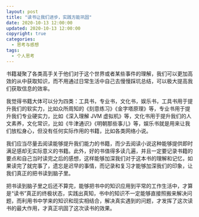 ```yaml
---
layout: post
title: "读书让我们进步，实践方能巩固"
date: 2020-10-13 12:00:00
updated: 2020-10-13 12:00:00
copyright: true
categories:
  - 思考与感想
tags:
  - 个人思考
---
```

书籍凝聚了各类高手关于他们对于这个世界或者某些事件的理解，我们可以更加高效的从中获取知识，而不用通过日常生活中自己去慢慢踩坑总结，可以极大提高我们获取信息的效率。

我觉得书籍大体可以分为四类：工具书，专业书，文化书，娱乐书，工具书用于提升我们的软实力，比如众所周知的《刻意练习》《金字塔原理》等，专业书用于提升我们专业硬实力，比如《深入理解 JVM 虚拟机》等，文化书用于提升我们的人文素养，文化常识，比如《牛津通识》《明朝那些事儿》等，娱乐书就是用来让我们放松身心，但没有任何实际作用的书籍，比如各类网络小说。

我们应当尽量去阅读能够提升我们能力的书籍，而少去阅读小说这种能够提供即时满足感却无实际意义的书籍。此外，好的书值得多读几遍，并且一定要记录书籍的要点和自己当时读完之后的感想，这样能够加深我们对于这本书的理解和记忆，如果读完了就完事了，遗忘是迟早的事情，而记录和复习才能够加深我们的印象，让我们真正的把书读到脑子里。

把书读到脑子里之后还不算完，能够把书中的知识应用到平常的工作生活中，才算是“读书”真正的终极状态，实践出真知，书中的知识不一定能够直接照搬来解决问题，而利用书中学来的知识和现实相结合，解决真实遇到的问题，才发挥了这次读书的最大作用，才真正巩固了这次读书的效果。